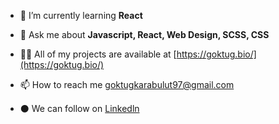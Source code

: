 

- 🌱 I’m currently learning **React**

- 💬 Ask me about **Javascript, React, Web Design, SCSS, CSS**

- 👨‍💻 All of my projects are available at [https://goktug.bio/](https://goktug.bio/)

- 📫 How to reach me goktugkarabulut97@gmail.com

- ⚫️ We can follow on <a href="https://linkedin.com/in/göktuğ-karabulut-153a64191/?originalSubdomain=tr" target="blank">Linkedln</a>



